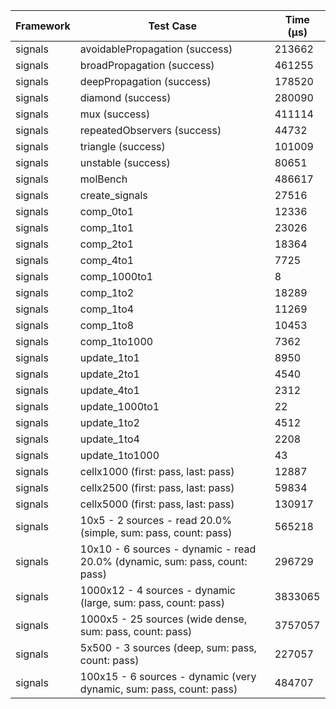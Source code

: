 | Framework | Test Case | Time (μs) |
| --- | --- | --- |
| signals | avoidablePropagation (success) | 213662 |
| signals | broadPropagation (success) | 461255 |
| signals | deepPropagation (success) | 178520 |
| signals | diamond (success) | 280090 |
| signals | mux (success) | 411114 |
| signals | repeatedObservers (success) | 44732 |
| signals | triangle (success) | 101009 |
| signals | unstable (success) | 80651 |
| signals | molBench | 486617 |
| signals | create_signals | 27516 |
| signals | comp_0to1 | 12336 |
| signals | comp_1to1 | 23026 |
| signals | comp_2to1 | 18364 |
| signals | comp_4to1 | 7725 |
| signals | comp_1000to1 | 8 |
| signals | comp_1to2 | 18289 |
| signals | comp_1to4 | 11269 |
| signals | comp_1to8 | 10453 |
| signals | comp_1to1000 | 7362 |
| signals | update_1to1 | 8950 |
| signals | update_2to1 | 4540 |
| signals | update_4to1 | 2312 |
| signals | update_1000to1 | 22 |
| signals | update_1to2 | 4512 |
| signals | update_1to4 | 2208 |
| signals | update_1to1000 | 43 |
| signals | cellx1000 (first: pass, last: pass) | 12887 |
| signals | cellx2500 (first: pass, last: pass) | 59834 |
| signals | cellx5000 (first: pass, last: pass) | 130917 |
| signals | 10x5 - 2 sources - read 20.0% (simple, sum: pass, count: pass) | 565218 |
| signals | 10x10 - 6 sources - dynamic - read 20.0% (dynamic, sum: pass, count: pass) | 296729 |
| signals | 1000x12 - 4 sources - dynamic (large, sum: pass, count: pass) | 3833065 |
| signals | 1000x5 - 25 sources (wide dense, sum: pass, count: pass) | 3757057 |
| signals | 5x500 - 3 sources (deep, sum: pass, count: pass) | 227057 |
| signals | 100x15 - 6 sources - dynamic (very dynamic, sum: pass, count: pass) | 484707 |
